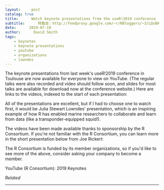 ```yaml
---
layout:     post
catalog: true
title:      Watch keynote presentations from the useR!2019 conference
subtitle:      转载自：http://feedproxy.google.com/~r/RBloggers/~3/LQxBAyFqDQ0/
date:      2019-07-19
author:      David Smith
tags:
    - keynotes
    - keynote presentations
    - youtube
    - organizations
    - lowndes
---
```







The keynote presentations from last week's useR!2019 conference in Toulouse are now available for everyone to view on YouTube. (The regular talks were also recorded and video should follow soon, and slides for most talks are available for download now at the conference website.) Here are links to the videos, indexed to the start of each presentation:

All of the presentations are excellent, but if I had to choose one to watch first, it would be Julia Stewart Lowndes' presentation, which is an inspiring example of how R has enabled marine researchers to collaborate and learn from data (like a transponder-equipped squid!). 

The videos have been made available thanks to sponsorship by the R Consortium. If you're not familiar with the R Consortium, you can learn more in the short presentation below from Joe Rickert:


The R Consortium is funded by its member organizations, so if you'd like to see more of the above, consider asking your company to become a member.

YouTube (R Consortium): 2019 Keynotes


*Related*







---

